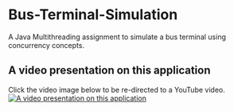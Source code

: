 # Bus-Terminal-Simulation
A Java Multithreading assignment to simulate a bus terminal using concurrency concepts.

## A video presentation on this application
Click the video image below to be re-directed to a YouTube video.
[![A video presentation on this application](https://img.youtube.com/vi/uekzDNHvCIk/0.jpg)](https://youtu.be/uekzDNHvCIk)
